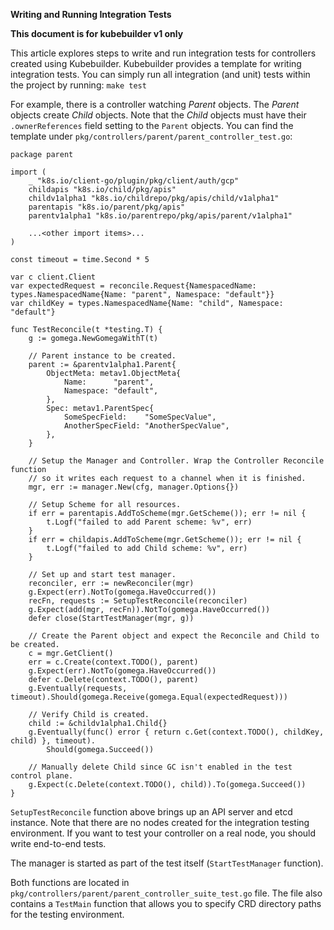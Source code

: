 **Writing and Running Integration Tests**

**This document is for kubebuilder v1 only**

This article explores steps to write and run integration tests for controllers created using Kubebuilder. Kubebuilder provides a template for writing integration tests. You can simply run all integration (and unit) tests within the project by running: `make test`

For example, there is a controller watching *Parent* objects. The *Parent* objects create *Child* objects. Note that the *Child* objects must have their `.ownerReferences` field setting to the `Parent` objects. You can find the template under `pkg/controllers/parent/parent_controller_test.go`:
```
package parent

import (
	_ "k8s.io/client-go/plugin/pkg/client/auth/gcp"
	childapis "k8s.io/child/pkg/apis"
	childv1alpha1 "k8s.io/childrepo/pkg/apis/child/v1alpha1"
	parentapis "k8s.io/parent/pkg/apis"
	parentv1alpha1 "k8s.io/parentrepo/pkg/apis/parent/v1alpha1"

	...<other import items>...
)

const timeout = time.Second * 5

var c client.Client
var expectedRequest = reconcile.Request{NamespacedName: types.NamespacedName{Name: "parent", Namespace: "default"}}
var childKey = types.NamespacedName{Name: "child", Namespace: "default"}

func TestReconcile(t *testing.T) {
	g := gomega.NewGomegaWithT(t)

	// Parent instance to be created.
	parent := &parentv1alpha1.Parent{
		ObjectMeta: metav1.ObjectMeta{
			Name:      "parent",
			Namespace: "default",
		},
		Spec: metav1.ParentSpec{
			SomeSpecField:    "SomeSpecValue",
			AnotherSpecField: "AnotherSpecValue",
		},
	}

	// Setup the Manager and Controller. Wrap the Controller Reconcile function
	// so it writes each request to a channel when it is finished.
	mgr, err := manager.New(cfg, manager.Options{})

	// Setup Scheme for all resources.
	if err = parentapis.AddToScheme(mgr.GetScheme()); err != nil {
		t.Logf("failed to add Parent scheme: %v", err)
	}
	if err = childapis.AddToScheme(mgr.GetScheme()); err != nil {
		t.Logf("failed to add Child scheme: %v", err)
	}

	// Set up and start test manager.
	reconciler, err := newReconciler(mgr)
	g.Expect(err).NotTo(gomega.HaveOccurred())
	recFn, requests := SetupTestReconcile(reconciler)
	g.Expect(add(mgr, recFn)).NotTo(gomega.HaveOccurred())
	defer close(StartTestManager(mgr, g))

	// Create the Parent object and expect the Reconcile and Child to be created.
	c = mgr.GetClient()
	err = c.Create(context.TODO(), parent)
	g.Expect(err).NotTo(gomega.HaveOccurred())
	defer c.Delete(context.TODO(), parent)
	g.Eventually(requests, timeout).Should(gomega.Receive(gomega.Equal(expectedRequest)))

	// Verify Child is created.
	child := &childv1alpha1.Child{}
	g.Eventually(func() error { return c.Get(context.TODO(), childKey, child) }, timeout).
		Should(gomega.Succeed())

	// Manually delete Child since GC isn't enabled in the test control plane.
	g.Expect(c.Delete(context.TODO(), child)).To(gomega.Succeed())
}
```

`SetupTestReconcile` function above brings up an API server and etcd instance. Note that there are no nodes created for the integration testing environment. If you want to test your controller on a real node, you should write end-to-end tests.

The manager is started as part of the test itself (`StartTestManager` function).

Both functions are located in `pkg/controllers/parent/parent_controller_suite_test.go` file. The file also contains a `TestMain` function that allows you to specify CRD directory paths for the testing environment.
